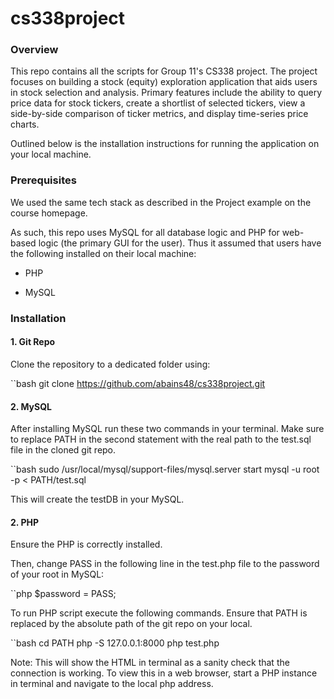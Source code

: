 # cs338project

### Overview

This repo contains all the scripts for Group 11's CS338 project. The project focuses on building a stock (equity) exploration application that aids users in stock selection and analysis. Primary features include the ability to query price data for stock tickers, create a shortlist of selected tickers, view a side-by-side comparison of ticker metrics, and display time-series price charts. 

Outlined below is the installation instructions for running the application on your local machine. 

### Prerequisites

We used the same tech stack as described in the Project example on the course homepage. 

As such, this repo uses MySQL for all database logic and PHP for web-based logic (the primary GUI for the user). Thus it assumed that users have the following installed on their local machine:

- PHP 

- MySQL 

### Installation

#### 1. Git Repo

Clone the repository to a dedicated folder using:

``bash
   git clone https://github.com/abains48/cs338project.git


#### 2. MySQL

After installing MySQL run these two commands in your terminal. Make sure to replace PATH in the second statement with the real path to the test.sql file in the cloned git repo. 

``bash
   sudo /usr/local/mysql/support-files/mysql.server start
   mysql -u root -p < PATH/test.sql


This will create the testDB in your MySQL. 

#### 2. PHP

Ensure the PHP is correctly installed. 

Then, change PASS in the following line in the test.php file to the password of your root in MySQL:

``php 
    $password = PASS;

To run PHP script execute the following commands. Ensure that PATH is replaced by the absolute path of the git repo on your local. 

``bash
    cd PATH
    php -S 127.0.0.1:8000 
    php test.php


Note: This will show the HTML in terminal as a sanity check that the connection is working. To view this in a web browser, start a PHP instance in terminal and navigate to the local php address. 











